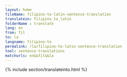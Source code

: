 ```yaml
---
layout: home
fileName: filipino-to-latin-sentence-translation
translatein: filipino_to_latin
folderName : translate
lang: en
from: fil
to: la
langname: filipino-to
permalink: /la/filipino-to-latin-sentence-translation
tool: sentence-translations
matchurls: en&&fil&&la
---
```

{% include section/translateinto.html %}
